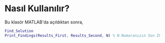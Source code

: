 # Nasıl Kullanılır?
Bu klasör MATLAB'da açıldıktan sonra,
```matlab
Find_Solution
Print_Findings(Results_First, Results_Second, N) % N Numaranızın Son İki Hanesi.
```

